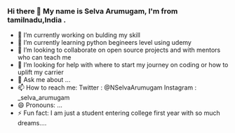 ### Hi there 👋 My name is Selva Arumugam, I'm from tamilnadu,India .

- 🔭 I’m currently working on bulding my skill 
- 🌱 I’m currently learning python begineers level using udemy
- 👯 I’m looking to collaborate on open source projects and with mentors who can teach me
- 🤔 I’m looking for help with where to start my journey on coding or how to uplift my carrier
- 💬 Ask me about ...
- 📫 How to reach me: Twitter : @NSelvaArumugam    Instagram : _selva_arumugam
- 😄 Pronouns: ...
- ⚡ Fun fact: I am just a student entering college first year with so much dreams....
